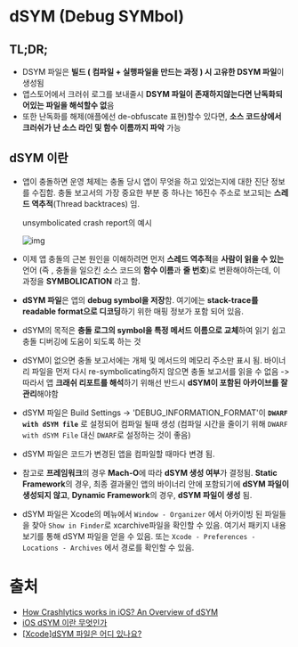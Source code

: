 # dSYM (Debug SYMbol)

## TL;DR;

- DSYM 파일은 **빌드 ( 컴파일 + 실행파일을 만드는 과정 ) 시 고유한 DSYM 파일**이 생성됨
- 앱스토어에서 크러쉬 로그를 보내줄시 **DSYM 파일이 존재하지않는다면 난독화되어있는 파일을 해석할수 없**음
- 또한 난독화를 해제(애플에선 de-obfuscate 표현)할수 있다면, **소스 코드상에서 크러쉬가 난 소스 라인 및 함수 이름까지 파악** 가능

## dSYM 이란

- 앱이 충돌하면 운영 체제는 충돌 당시 앱이 무엇을 하고 있었는지에 대한 진단 정보를 수집함. 충돌 보고서의 가장 중요한 부분 중 하나는 16진수 주소로 보고되는 **스레드 역추적**(Thread backtraces) 임.

  unsymbolicated crash report의 예시

  ![img](https://miro.medium.com/max/1400/1*FCErE8uhSFpG2YHg4Ik2hA.png)

- 이제 앱 충돌의 근본 원인을 이해하려면 먼저 **스레드 역추적**을 **사람이 읽을 수 있는** 언어 (즉 , 충돌을 일으킨 소스 코드의 **함수 이름**과 **줄 번호**)로 변환해야하는데, 이 과정을 **SYMBOLICATION** 라고 함.

- **dSYM 파일**은 앱의 **debug symbol을 저장**함. 여기에는 **stack-trace를 readable format으로 디코딩**하기 위한 매핑 정보가 포함 되어 있음.

- dSYM의 목적은 **충돌 로그의 symbol을 특정 메서드 이름으로 교체**하여 읽기 쉽고 충돌 디버깅에 도움이 되도록 하는 것

- dSYM이 없으면 충돌 보고서에는 개체 및 메서드의 메모리 주소만 표시 됨. 바이너리 파일을 먼저 다시 re-symbolicating하지 않으면 충돌 보고서를 읽을 수 없음 -> 따라서 앱 **크래쉬 리포트를 해석**하기 위해선 반드시 **dSYM이 포함된 아카이브를 잘 관리**해야함

- dSYM 파일은 Build Settings -> 'DEBUG_INFORMATION_FORMAT'이 **`DWARF with dSYM file`** 로 설정되어 컴파일 될때 생성 (컴파일 시간을 줄이기 위해 `DWARF with dSYM File` 대신 `DWARF`로  설정하는 것이 좋음)

- dSYM 파일은 코드가 변경된 앱을 컴파일할 때마다 변경 됨.

- 참고로 **프레임워크**의 경우 **Mach-O**에 따라 **dSYM 생성 여부**가 결정됨. **Static Framework**의 경우, 최종 결과물인 앱의 바이너리 안에 포함되기에 **dSYM 파일이 생성되지 않고**, **Dynamic Framework**의 경우, **dSYM 파일이 생성** 됨.

- dSYM 파일은 Xcode의 메뉴에서 `Window - Organizer` 에서 아카이빙 된 파일들을 찾아 `Show in Finder`로 xcarchive파일을 확인할 수 있음. 여기서 패키지 내용보기를 통해 dSYM 파일을 얻을 수 있음. 또는 `Xcode - Preferences - Locations - Archives` 에서 경로를 확인할 수 있음.



# 출처

- [How Crashlytics works in iOS? An Overview of dSYM](https://medium.com/naukri-engineering/overview-of-dsym-crashlytics-in-ios-dfd72eae8b58)
- [iOS dSYM 이란 무엇인가](https://jjhyuk15.medium.com/ios-dsym-%EC%9D%B4%EB%9E%80-%EB%AC%B4%EC%97%87%EC%9D%B8%EA%B0%80-69516fa7ce99)
- [[Xcode]dSYM 파일은 어디 있나요?](http://minsone.github.io/mac/ios/where-is-the-dsym-file-in-xcode)

